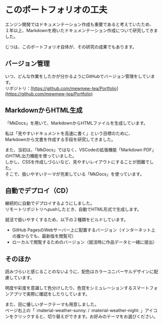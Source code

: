 # このポートフォリオの工夫

エンジン開発ではドキュメンテーション作成も重要であると考えていたため、  
１年以上、Markdownを用いたドキュメンテーション作成について研究してきました。  

じつは、このポートフォリオ自体が、その研究の成果でもあります。  

## バージョン管理
いつ、どんな作業をしたかが分かるようにGitHubでバージョン管理をしています。  
リポジトリ：[https://github.com/mewmew-tea/Portfolio](https://github.com/mewmew-tea/Portfolio)

## MarkdownからHTML生成
「MkDocs」を用いて、MarkdownからHTMLファイルを生成しています。  

私は「見やすいドキュメントを高速に書く」という目標のために、  
Markdownから文書を作成する手段を研究してきました。  

また、当初は、「MkDocs」ではなく、VSCodeの拡張機能「Markdown PDF」のHTML出力機能を使っていました。  
しかし、CSSを作成しづらいなど、見やすいレイアウトにすることが困難でした。  
そこで、扱いやすいテーマが充実している「MkDocs」を使っています。  

## 自動でデプロイ（CD）

継続的に自動でデプロイするようにしました。  
リモートリポジトリへpushしたとき、自動でHTML形式で生成します。  

就活で扱いやすくするため、以下の２種類をビルドしています。  

- GitHub PagesのWebサーバー上に配置するバージョン（インターネット上の誰からでも、最新版を閲覧可）
- ローカルで閲覧するためのバージョン（就活時に作品データと一緒に提出）

## そのほか

読みづらいと感じることのないように、配色はカラーユニバーサルデザインに配慮しています。  

明度や彩度を意識して色分けしたり、色覚をシミュレーションするスマートフォンアプリで実際に確認をしたりしています。  
  
また、目に優しいダークテーマも用意しました。  
ページ右上の「 :material-weather-sunny: / :material-weather-night: 」アイコンをクリックすると、切り替えができます。お好みのテーマをお選びください。  

